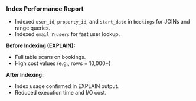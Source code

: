 ### Index Performance Report

- Indexed `user_id`, `property_id`, and `start_date` in `bookings` for JOINs and range queries.
- Indexed `email` in `users` for fast user lookup.

**Before Indexing (EXPLAIN):**
- Full table scans on bookings.
- High cost values (e.g., rows = 10,000+)

**After Indexing:**
- Index usage confirmed in EXPLAIN output.
- Reduced execution time and I/O cost.
